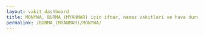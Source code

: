 ```yaml
---
layout: vakit_dashboard
title: MONYWA, BURMA_(MYANMAR) için iftar, namaz vakitleri ve hava durumu - ilçe/eyalet seç
permalink: /BURMA_(MYANMAR)/MONYWA/
---
```


<script type="text/javascript">
  var GLOBAL_COUNTRY = 'BURMA_(MYANMAR)';
  var GLOBAL_CITY = 'MONYWA';
  var GLOBAL_STATE = '';
  var lat = 72;
  var lon = 21;
</script>
